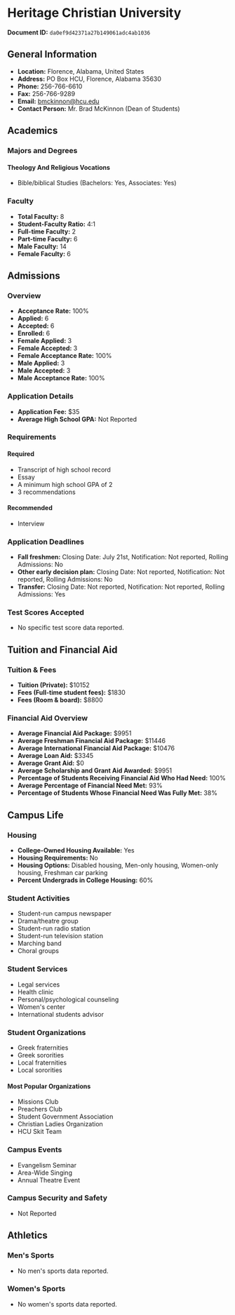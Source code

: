 # Heritage Christian University

**Document ID:** `da0ef9d42371a27b149061adc4ab1036`

## General Information

- **Location:** Florence, Alabama, United States
- **Address:** PO Box HCU, Florence, Alabama 35630
- **Phone:** 256-766-6610
- **Fax:** 256-766-9289
- **Email:** bmckinnon@hcu.edu
- **Contact Person:** Mr. Brad McKinnon (Dean of Students)

## Academics

### Majors and Degrees

#### Theology And Religious Vocations

- Bible/biblical Studies (Bachelors: Yes, Associates: Yes)

### Faculty

- **Total Faculty:** 8
- **Student-Faculty Ratio:** 4:1
- **Full-time Faculty:** 2
- **Part-time Faculty:** 6
- **Male Faculty:** 14
- **Female Faculty:** 6

## Admissions

### Overview

- **Acceptance Rate:** 100%
- **Applied:** 6
- **Accepted:** 6
- **Enrolled:** 6
- **Female Applied:** 3
- **Female Accepted:** 3
- **Female Acceptance Rate:** 100%
- **Male Applied:** 3
- **Male Accepted:** 3
- **Male Acceptance Rate:** 100%

### Application Details

- **Application Fee:** $35
- **Average High School GPA:** Not Reported

### Requirements

#### Required

- Transcript of high school record
- Essay
- A minimum high school GPA of 2
- 3 recommendations

#### Recommended

- Interview

### Application Deadlines

- **Fall freshmen:** Closing Date: July 21st, Notification: Not reported, Rolling Admissions: No
- **Other early decision plan:** Closing Date: Not reported, Notification: Not reported, Rolling Admissions: No
- **Transfer:** Closing Date: Not reported, Notification: Not reported, Rolling Admissions: Yes

### Test Scores Accepted

- No specific test score data reported.

## Tuition and Financial Aid

### Tuition & Fees

- **Tuition (Private):** $10152
- **Fees (Full-time student fees):** $1830
- **Fees (Room & board):** $8800

### Financial Aid Overview

- **Average Financial Aid Package:** $9951
- **Average Freshman Financial Aid Package:** $11446
- **Average International Financial Aid Package:** $10476
- **Average Loan Aid:** $3345
- **Average Grant Aid:** $0
- **Average Scholarship and Grant Aid Awarded:** $9951
- **Percentage of Students Receiving Financial Aid Who Had Need:** 100%
- **Average Percentage of Financial Need Met:** 93%
- **Percentage of Students Whose Financial Need Was Fully Met:** 38%

## Campus Life

### Housing

- **College-Owned Housing Available:** Yes
- **Housing Requirements:** No
- **Housing Options:** Disabled housing, Men-only housing, Women-only housing, Freshman car parking
- **Percent Undergrads in College Housing:** 60%

### Student Activities

- Student-run campus newspaper
- Drama/theatre group
- Student-run radio station
- Student-run television station
- Marching band
- Choral groups

### Student Services

- Legal services
- Health clinic
- Personal/psychological counseling
- Women's center
- International students advisor

### Student Organizations

- Greek fraternities
- Greek sororities
- Local fraternities
- Local sororities

#### Most Popular Organizations

- Missions Club
- Preachers Club
- Student Government Association
- Christian Ladies Organization
- HCU Skit Team

### Campus Events

- Evangelism Seminar
- Area-Wide Singing
- Annual Theatre Event

### Campus Security and Safety

- Not Reported

## Athletics

### Men's Sports

- No men's sports data reported.

### Women's Sports

- No women's sports data reported.
